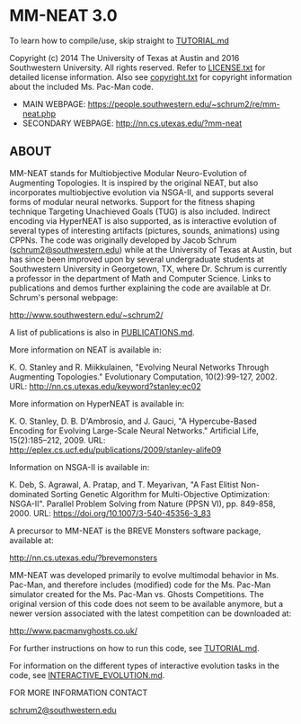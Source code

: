 # MM-NEAT 3.0

To learn how to compile/use, skip straight to [TUTORIAL.md](https://github.com/schrum2/MM-NEAT/blob/master/TUTORIAL.md)

Copyright (c) 2014 The University of Texas at Austin 
and 2016 Southwestern University.
All rights reserved.
Refer to [LICENSE.txt](https://github.com/schrum2/MM-NEAT/blob/master/LICENSE.txt) 
for detailed license information.
Also see [copyright.txt](https://github.com/schrum2/MM-NEAT/blob/master/copyright.txt) 
for copyright information about the
included Ms. Pac-Man code.

* MAIN WEBPAGE: https://people.southwestern.edu/~schrum2/re/mm-neat.php
* SECONDARY WEBPAGE: http://nn.cs.utexas.edu/?mm-neat

## ABOUT

MM-NEAT stands for Multiobjective Modular Neuro-Evolution of Augmenting Topologies.
It is inspired by the original NEAT, but also incorporates multiobjective evolution
via NSGA-II, and supports several forms of modular neural networks. Support for
the fitness shaping technique Targeting Unachieved Goals (TUG) is also included.
Indirect encoding via HyperNEAT is also supported, as is interactive evolution of
several types of interesting artifacts (pictures, sounds, animations) using CPPNs. 
The code was originally developed by Jacob Schrum (schrum2@southwestern.edu) while 
at the University of Texas at Austin, but has since been improved upon by several
undergraduate students at Southwestern University in Georgetown, TX, where
Dr. Schrum is currently a professor in the department of Math and Computer Science.
Links to publications and demos further explaining the code are available at 
Dr. Schrum's personal webpage:

http://www.southwestern.edu/~schrum2/

A list of publications is also in [PUBLICATIONS.md](https://github.com/schrum2/MM-NEAT/blob/master/PUBLICATIONS.md).

More information on NEAT is available in:

K. O. Stanley and R. Miikkulainen, "Evolving Neural Networks Through 
Augmenting Topologies." Evolutionary Computation, 10(2):99-127, 2002.
URL: http://nn.cs.utexas.edu/keyword?stanley:ec02

More information on HyperNEAT is available in:

K. O. Stanley, D. B. D'Ambrosio, and J. Gauci, "A Hypercube-Based 
Encoding for Evolving Large-Scale Neural Networks." Artificial Life, 
15(2):185–212, 2009.
URL: http://eplex.cs.ucf.edu/publications/2009/stanley-alife09

Information on NSGA-II is available in:

K. Deb, S. Agrawal, A. Pratap, and T. Meyarivan, "A Fast Elitist Non-dominated
Sorting Genetic Algorithm for Multi-Objective Optimization: NSGA-II". 
Parallel Problem Solving from Nature (PPSN VI), pp. 849-858, 2000.
URL: https://doi.org/10.1007/3-540-45356-3_83

A precursor to MM-NEAT is the BREVE Monsters software package, available at:

http://nn.cs.utexas.edu/?brevemonsters

MM-NEAT was developed primarily to evolve multimodal behavior in Ms. Pac-Man,
and therefore includes (modified) code for the Ms. Pac-Man simulator created for
the Ms. Pac-Man vs. Ghosts Competitions. The original version of this code does not
seem to be available anymore, but a newer version associated with the latest competition
can be downloaded at:

http://www.pacmanvghosts.co.uk/

For further instructions on how to run this code, see [TUTORIAL.md](https://github.com/schrum2/MM-NEAT/blob/master/TUTORIAL.md).

For information on the different types of interactive evolution tasks in the code,
see [INTERACTIVE_EVOLUTION.md](https://github.com/schrum2/MM-NEAT/blob/master/INTERACTIVE_EVOLUTION.md).

FOR MORE INFORMATION CONTACT

schrum2@southwestern.edu


